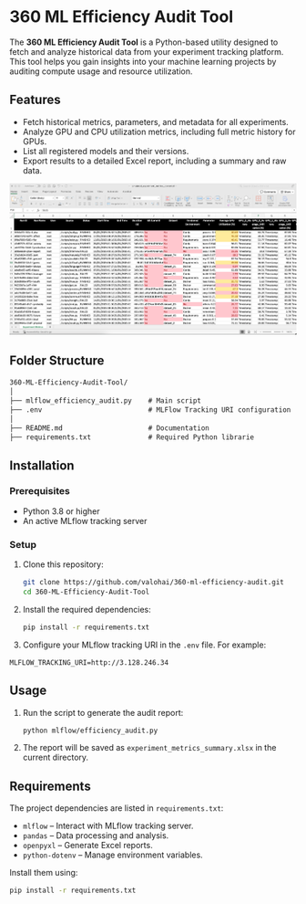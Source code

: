 # 360 ML Efficiency Audit Tool

The **360 ML Efficiency Audit Tool** is a Python-based utility designed to fetch and analyze historical data from your experiment tracking platform. This tool helps you gain insights into your machine learning projects by auditing compute usage and resource utilization.

## Features

- Fetch historical metrics, parameters, and metadata for all experiments.
- Analyze GPU and CPU utilization metrics, including full metric history for GPUs.
- List all registered models and their versions.
- Export results to a detailed Excel report, including a summary and raw data.


![Example Report](images/excel_report_example.png)

## Folder Structure

```
360-ML-Efficiency-Audit-Tool/
│
├── mlflow_efficiency_audit.py    # Main script
├── .env                          # MLFlow Tracking URI configuration
│
├── README.md                     # Documentation
├── requirements.txt              # Required Python librarie
```

## Installation

### Prerequisites

- Python 3.8 or higher
- An active MLflow tracking server

### Setup

1. Clone this repository:
   ```bash
   git clone https://github.com/valohai/360-ml-efficiency-audit.git
   cd 360-ML-Efficiency-Audit-Tool
   ```

2. Install the required dependencies:
   ```bash
   pip install -r requirements.txt
   ```

3. Configure your MLflow tracking URI in the `.env` file. For example:
```
MLFLOW_TRACKING_URI=http://3.128.246.34
```

## Usage

1. Run the script to generate the audit report:
   ```bash
   python mlflow/efficiency_audit.py
   ```

1. The report will be saved as `experiment_metrics_summary.xlsx` in the current directory.

## Requirements

The project dependencies are listed in `requirements.txt`:
- `mlflow` – Interact with MLflow tracking server.
- `pandas` – Data processing and analysis.
- `openpyxl` – Generate Excel reports.
- `python-dotenv` – Manage environment variables.

Install them using:
```bash
pip install -r requirements.txt
```
